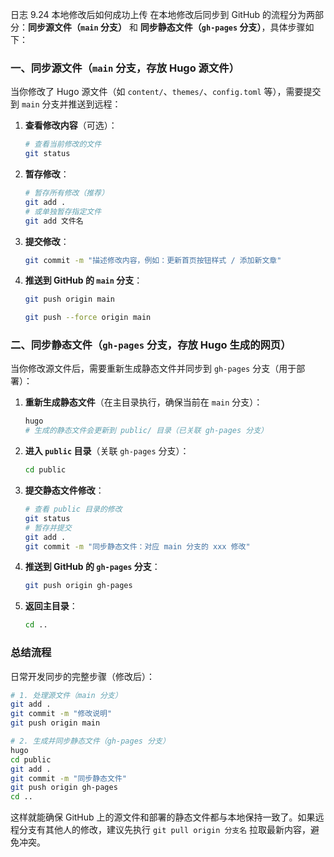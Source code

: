 日志
9.24 本地修改后如何成功上传
在本地修改后同步到 GitHub 的流程分为两部分：**同步源文件（`main` 分支）** 和 **同步静态文件（`gh-pages` 分支）**，具体步骤如下：


### 一、同步源文件（`main` 分支，存放 Hugo 源文件）
当你修改了 Hugo 源文件（如 `content/`、`themes/`、`config.toml` 等），需要提交到 `main` 分支并推送到远程：

1. **查看修改内容**（可选）：
   ```bash
   # 查看当前修改的文件
   git status
   ```

2. **暂存修改**：
   ```bash
   # 暂存所有修改（推荐）
   git add .
   # 或单独暂存指定文件
   git add 文件名
   ```

3. **提交修改**：
   ```bash
   git commit -m "描述修改内容，例如：更新首页按钮样式 / 添加新文章"
   ```

4. **推送到 GitHub 的 `main` 分支**：
   ```bash
   git push origin main

   git push --force origin main
   ```


### 二、同步静态文件（`gh-pages` 分支，存放 Hugo 生成的网页）
当你修改源文件后，需要重新生成静态文件并同步到 `gh-pages` 分支（用于部署）：

1. **重新生成静态文件**（在主目录执行，确保当前在 `main` 分支）：
   ```bash
   hugo
   # 生成的静态文件会更新到 public/ 目录（已关联 gh-pages 分支）
   ```

2. **进入 `public` 目录**（关联 `gh-pages` 分支）：
   ```bash
   cd public
   ```

3. **提交静态文件修改**：
   ```bash
   # 查看 public 目录的修改
   git status
   # 暂存并提交
   git add .
   git commit -m "同步静态文件：对应 main 分支的 xxx 修改"
   ```

4. **推送到 GitHub 的 `gh-pages` 分支**：
   ```bash
   git push origin gh-pages
   ```

5. **返回主目录**：
   ```bash
   cd ..
   ```


### 总结流程
日常开发同步的完整步骤（修改后）：
```bash
# 1. 处理源文件（main 分支）
git add .
git commit -m "修改说明"
git push origin main

# 2. 生成并同步静态文件（gh-pages 分支）
hugo
cd public
git add .
git commit -m "同步静态文件"
git push origin gh-pages
cd ..
```

这样就能确保 GitHub 上的源文件和部署的静态文件都与本地保持一致了。如果远程分支有其他人的修改，建议先执行 `git pull origin 分支名` 拉取最新内容，避免冲突。